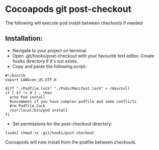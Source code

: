 # Cocoapods git post-checkout
The following will execute pod install between checkouts if needed

## Installation:
* Navigate to your project on terminal.
* Open .git/hooks/post-checkout with your favourite text editor. Create hooks directory if it's not exists.
* Copy and paste the following script:
```
#!/bin/sh
export LANG=en_US.UTF-8

diff "./Podfile.lock" "./Pods/Manifest.lock" > /dev/null
if [ $? != 0 ] ; then
  echo Pod install
  #uncomment if you have complex podfile and some conflicts
  #rm Podfile.lock
  /usr/local/bin/pod install
fi

```
* Set permissions for the post-checkout directory:
```
[sudo] chmod +x .git/hooks/post-checkout
```

Cocoapods will now install from the podfile between checkouts.
